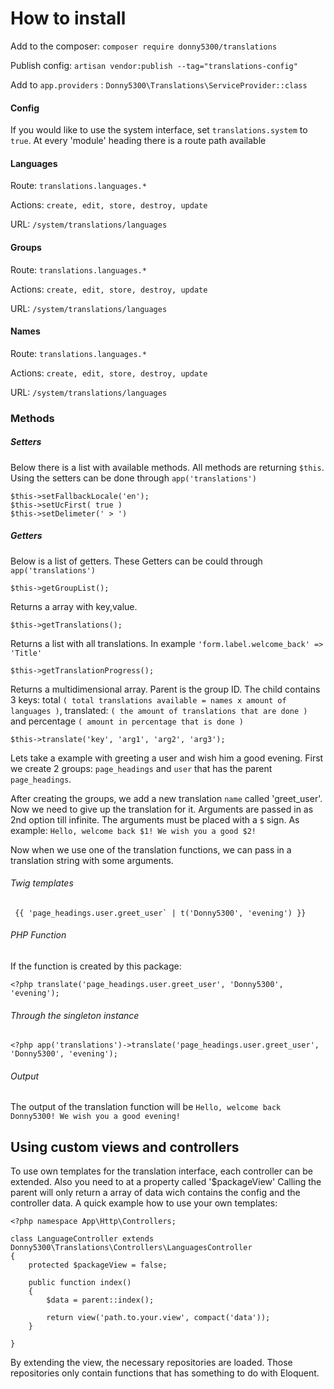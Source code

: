 # How to install

Add to the composer: `composer require donny5300/translations`

Publish config: `artisan vendor:publish --tag="translations-config"`

Add to `app.providers` : `Donny5300\Translations\ServiceProvider::class`

#### Config ####
If you would like to use the system interface, set `translations.system` to `true`. At every 'module' heading there is a route path available

#### Languages ####
Route: `translations.languages.*`

Actions: `create, edit, store, destroy, update`

URL: `/system/translations/languages`


#### Groups ####
Route: `translations.languages.*`

Actions: `create, edit, store, destroy, update`

URL: `/system/translations/languages`



#### Names ####
Route: `translations.languages.*`

Actions: `create, edit, store, destroy, update`

URL: `/system/translations/languages`

### Methods ###

##### Setters #####
Below there is a list with available methods. All methods are returning `$this`. Using the setters can be done through `app('translations')`
```
$this->setFallbackLocale('en');
$this->setUcFirst( true )
$this->setDelimeter(' > ')
```

##### Getters #####
Below is a list of getters. These Getters can be could through `app('translations')`

```
$this->getGroupList();
```
Returns a array with key,value.
```
$this->getTranslations();
```
Returns a list with all translations. In example `'form.label.welcome_back' => 'Title'`
```
$this->getTranslationProgress();
```
Returns a multidimensional array. Parent is the group ID. The child contains 3 keys: total
`( total translations available = names x amount of languages )`, translated: `( the amount of translations that are done )` and percentage `( amount in percentage that is done )`
```
$this->translate('key', 'arg1', 'arg2', 'arg3');
```
Lets take a example with greeting a user and wish him a good evening. First we create 2 groups: `page_headings` and `user` that has the parent `page_headings`.

After creating the groups, we add a new translation ` name ` called 'greet_user'. Now we need to give up the translation for it.
Arguments are passed in as 2nd option till infinite. The arguments must be placed with a `$` sign. As example: `Hello, welcome back $1! We wish you a good $2!`

Now when we use one of the translation functions, we can pass in a translation string with some arguments.

###### Twig templates ######
```
 {{ 'page_headings.user.greet_user` | t('Donny5300', 'evening') }}
```

###### PHP Function ######
If the function is created by this package:
```
<?php translate('page_headings.user.greet_user', 'Donny5300', 'evening');
```

###### Through the singleton instance ######
```
<?php app('translations')->translate('page_headings.user.greet_user', 'Donny5300', 'evening');
```

###### Output ######
The output of the translation function will be `Hello, welcome back Donny5300! We wish you a good evening!`

## Using custom views and controllers ##
To use own templates for the translation interface, each controller can be extended. Also you need to at a property called '$packageView' Calling the parent will only return a array of data wich contains the config and the controller data.
A quick example how to use your own templates:

```
<?php namespace App\Http\Controllers;

class LanguageController extends Donny5300\Translations\Controllers\LanguagesController
{
	protected $packageView = false;

	public function index()
	{
		$data = parent::index();

		return view('path.to.your.view', compact('data'));
	}

}
```

By extending the view, the necessary repositories are loaded. Those repositories only contain functions that has something to do with Eloquent.